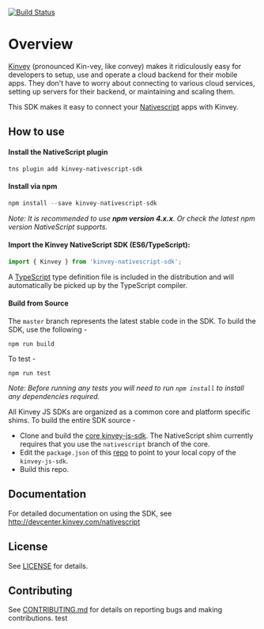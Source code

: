 [![Build Status](https://travis-ci.org/Kinvey/nativescript-sdk.svg?branch=master)](https://travis-ci.org/Kinvey/nativescript-sdk)

# Overview

[Kinvey](http://www.kinvey.com) (pronounced Kin-vey, like convey) makes it ridiculously easy for developers to setup, use and operate a cloud backend for their mobile apps. They don't have to worry about connecting to various cloud services, setting up servers for their backend, or maintaining and scaling them.

This SDK makes it easy to connect your [Nativescript](https://www.nativescript.org/) apps with Kinvey.

## How to use

#### Install the NativeScript plugin

```
tns plugin add kinvey-nativescript-sdk
```

#### Install via npm

```javascript
npm install --save kinvey-nativescript-sdk
```
*Note: It is recommended to use **npm version 4.x.x**. Or check the latest npm version NativeScript supports.*

#### Import the Kinvey NativeScript SDK (ES6/TypeScript):

```javascript
import { Kinvey } from 'kinvey-nativescript-sdk';
```

A [TypeScript](https://www.typescriptlang.org/) type definition file is included in the distribution and will automatically be picked up by the TypeScript compiler.


#### Build from Source

The `master` branch represents the latest stable code in the SDK. To build the SDK, use the following - 

```
npm run build
```

To test - 

```
npm run test
```

_Note: Before running any tests you will need to run `npm install` to install any dependencies required._


All Kinvey JS SDKs are organized as a common core and platform specific shims. To build the entire SDK source - 
- Clone and build the [core kinvey-js-sdk](https://github.com/Kinvey/js-sdk). The NativeScript shim currently requires that you use the `nativescript` branch of the core.
- Edit the `package.json` of this [repo](https://github.com/Kinvey/nativescript-sdk/blob/master/package.json) to point to your local copy of the `kinvey-js-sdk`.
- Build this repo.


## Documentation

For detailed documentation on using the SDK, see http://devcenter.kinvey.com/nativescript


## License
See [LICENSE](LICENSE) for details.

## Contributing
See [CONTRIBUTING.md](CONTRIBUTING.md) for details on reporting bugs and making contributions.
test